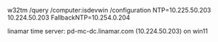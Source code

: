 w32tm /query /computer:isdevwin /configuration
NTP=10.225.50.203 10.224.50.203
FallbackNTP=10.254.0.204

linamar time server: pd-mc-dc.linamar.com (10.224.50.203) on win11
